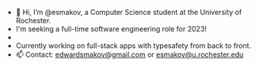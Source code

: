 - 👋 Hi, I’m @esmakov, a Computer Science student at the University of Rochester.
- I'm seeking a full-time software engineering role for 2023!
- 
- Currently working on full-stack apps with typesafety from back to front.
- 📫 Contact: edwardsmakov@gmail.com or esmakov@u.rochester.edu

<!---
esmakov/esmakov is a ✨ special ✨ repository because its `README.md` (this file) appears on your GitHub profile.
You can click the Preview link to take a look at your changes.
--->
